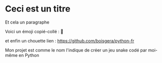 # Ceci est un titre

Et cela un paragraphe

Voici un émoji copié-collé :
🐍

et enfin un chouette lien :
https://github.com/boisgera/python-fr

Mon projet est comme le nom l'indique de créer un jeu snake codé par moi-même en Python